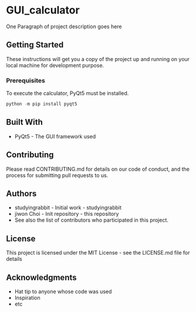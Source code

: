 # GUI_calculator
One Paragraph of project description goes here

## Getting Started
These instructions will get you a copy of the project up and running on your local machine for development purpose.

### Prerequisites
To execute the calculator, PyQt5 must be installed.
```c
python -m pip install pyqt5
```

## Built With

-   PyQt5 - The GUI framework used

## Contributing
Please read CONTRIBUTING.md for details on our code of conduct, and the process for submitting pull requests to us.

## Authors
-   studyingrabbit - Initial work - studyingrabbit
-   jiwon Choi - Init repository - this repository
-   See also the list of contributors who participated in this project.

## License
This project is licensed under the MIT License - see the LICENSE.md file for details

## Acknowledgments
-   Hat tip to anyone whose code was used
-   Inspiration
-   etc
